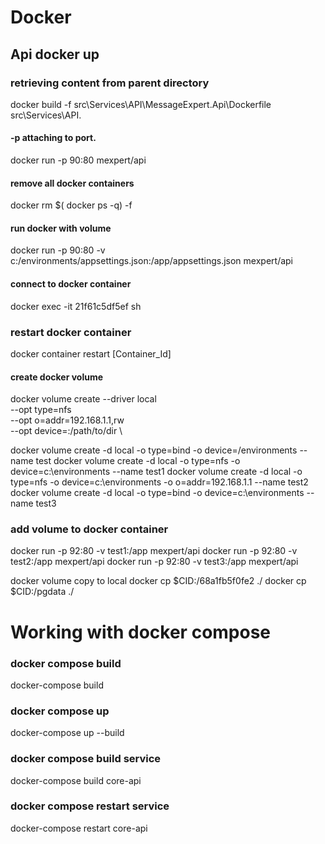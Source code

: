 
# Docker
## Api docker up 

### retrieving content from  parent directory

docker build -f src\Services\API\MessageExpert.Api\Dockerfile src\Services\API\.

#### -p attaching to port. 

docker run -p 90:80 mexpert/api

#### remove all docker containers

docker rm $( docker ps -q) -f

#### run docker with volume

docker run -p 90:80 -v c:/environments/appsettings.json:/app/appsettings.json mexpert/api

#### connect to docker container

docker exec -it 21f61c5df5ef sh

### restart docker container

docker container restart [Container_Id]

#### create docker volume

docker volume create --driver local \
    --opt type=nfs \
    --opt o=addr=192.168.1.1,rw \
    --opt device=:/path/to/dir \



docker volume create -d local -o type=bind -o device=/environments  --name test
docker volume create -d local -o type=nfs -o device=c:\environments --name test1
docker volume create -d local -o type=nfs -o device=c:\environments -o o=addr=192.168.1.1 --name test2
docker volume create -d local -o type=bind -o device=c:\environments --name test3

### add volume to docker container
docker run -p 92:80 -v test1:/app mexpert/api
docker run -p 92:80 -v test2:/app mexpert/api
docker run -p 92:80 -v test3:/app mexpert/api

docker volume copy to local
docker cp $CID:/68a1fb5f0fe2 ./
docker cp $CID:/pgdata ./

# Working with docker compose

### docker compose build

docker-compose build

### docker compose up 

docker-compose up --build

### docker compose build service 

docker-compose build core-api

### docker compose restart service

docker-compose restart core-api